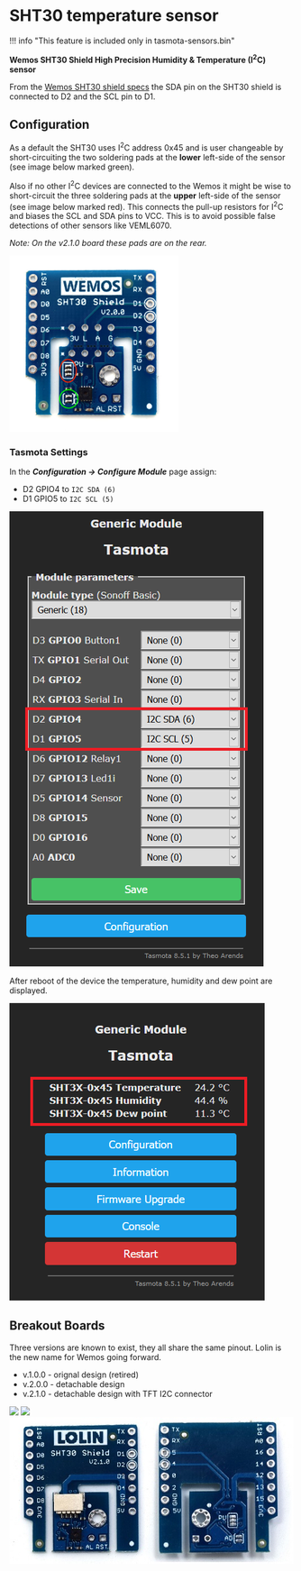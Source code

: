 # SHT30 temperature sensor
!!! info "This feature is included only in tasmota-sensors.bin" 

**Wemos SHT30 Shield High Precision Humidity & Temperature (I<sup>2</sup>C) sensor**


From the [Wemos SHT30 shield specs](https://www.wemos.cc/en/latest/d1_mini_shield/sht30.html) the SDA pin on the SHT30 shield is connected to D2 and the SCL pin to D1. 


## Configuration

As a default the SHT30 uses I<sup>2</sup>C address 0x45 and is user changeable by short-circuiting the two soldering pads at the **lower** left-side of the sensor (see image below marked green).

Also if no other I<sup>2</sup>C devices are connected to the Wemos it might be wise to short-circuit the three soldering pads at the **upper** left-side of the sensor (see image below marked red). This connects the pull-up resistors for I<sup>2</sup>C and biases the SCL and SDA pins to VCC. This is to avoid possible false detections of other sensors like VEML6070.

_Note: On the v2.1.0 board these pads are on the rear._

<img src="https://github.com/arendst/arendst.github.io/blob/master/media/wemos/wemos_sht30_shield_v2.0.0_marked_pads.jpg?raw=true" width=300>


### Tasmota Settings
In the **_Configuration -> Configure Module_** page assign:

* D2 GPIO4 to `I2C SDA (6)`
* D1 GPIO5 to `I2C SCL (5)`

![wemos_sht30_config_marked](_media/wemos_sht30_config_marked.jpg)

After reboot of the device the temperature, humidity and dew point are displayed.

![wemos_sht30_main_marked](_media/wemos_sht30_main_marked.jpg)


## Breakout Boards

Three versions are known to exist, they all share the same pinout. Lolin is the new name for Wemos going forward.

* v.1.0.0 - orignal design (retired)
* v.2.0.0 - detachable design
* v.2.1.0 - detachable design with TFT I2C connector

<img src="https://github.com/arendst/arendst.github.io/blob/master/media/wemos/wemos_sht30_shield_v1.0.0.jpg?raw=true" width=220></img>
<img src="https://github.com/arendst/arendst.github.io/blob/master/media/wemos/wemos_sht30_shield_v2.0.0.jpg?raw=true" width=250></img>
![wemos_sht30_shield_v2.0.1](_media/lolin_sht30_shield_v2.0.1.jpg)